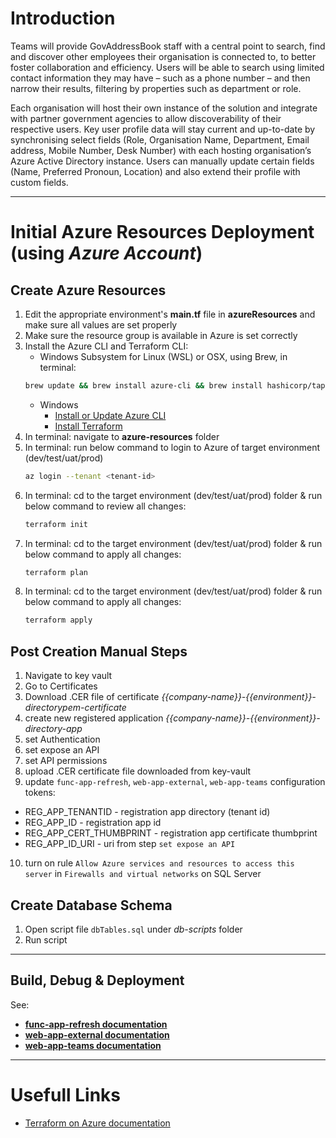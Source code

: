 # Introduction 
Teams will provide GovAddressBook staff with a central point to search, find and discover other employees their organisation is connected to, to better foster collaboration and efficiency. Users will be able to search using limited contact information they may have – such as a phone number – and then narrow their results, filtering by properties such as department or role.

Each organisation will host their own instance of the solution and integrate with partner government agencies to allow discoverability of their respective users. Key user profile data will stay current and up-to-date by synchronising select fields (Role, Organisation Name, Department, Email address, Mobile Number, Desk Number) with each hosting organisation’s Azure Active Directory instance. Users can manually update certain fields (Name, Preferred Pronoun, Location) and also extend their profile with custom fields.

---

# Initial Azure Resources Deployment (using *Azure Account*)

## Create Azure Resources
1. Edit the appropriate environment's **main.tf** file in **azureResources** and make sure all values are set properly
2. Make sure the resource group is available in Azure is set correctly
3. Install the Azure CLI and Terraform CLI:
   - Windows Subsystem for Linux (WSL) or OSX, using Brew, in terminal:
   ```bash
   brew update && brew install azure-cli && brew install hashicorp/tap/terraform
   ```
   - Windows
      - [Install or Update Azure CLI](https://docs.microsoft.com/en-us/cli/azure/install-azure-cli-windows?tabs=azure-powershell)
      - [Install Terraform](https://www.terraform.io/downloads.html)
4. In terminal: navigate to **azure-resources** folder
5. In terminal: run below command to login to Azure of target environment (dev/test/uat/prod)
   ```bash
   az login --tenant <tenant-id>
   ```
6. In terminal: cd to the target environment (dev/test/uat/prod) folder & run below command to review all changes:
    ```bash
    terraform init
    ```
7. In terminal: cd to the target environment (dev/test/uat/prod) folder & run below command to apply all changes:
    ```bash
    terraform plan
    ```
8. In terminal: cd to the target environment (dev/test/uat/prod) folder & run below command to apply all changes:
    ```bash
    terraform apply
    ```

## Post Creation Manual Steps
1. Navigate to key vault
2. Go to Certificates
3. Download .CER file of certificate *{{company-name}}-{{environment}}-directorypem-certificate*
4. create new registered application *{{company-name}}-{{environment}}-directory-app*
5. set Authentication
6. set expose an API
7. set API permissions
8. upload .CER certificate file downloaded from key-vault
9. update `func-app-refresh`, `web-app-external`, `web-app-teams` configuration tokens:
- REG_APP_TENANTID - registration app directory (tenant id)
- REG_APP_ID - registration app id
- REG_APP_CERT_THUMBPRINT - registration app certificate thumbprint
- REG_APP_ID_URI - uri from step `set expose an API`
10. turn on rule `Allow Azure services and resources to access this server` in `Firewalls and virtual networks` on SQL Server

## Create Database Schema
1. Open script file `dbTables.sql` under *db-scripts* folder
2. Run script
---

## Build, Debug & Deployment
See:
- **[func-app-refresh documentation](func-app-refresh/README.md)**
- **[web-app-external documentation](web-app-external/README.md)**
- **[web-app-teams documentation](web-app-teams/README.md)**
---

# Usefull Links
- [Terraform on Azure documentation](https://docs.microsoft.com/en-us/azure/developer/terraform/)